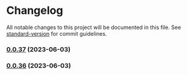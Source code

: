 # Changelog

All notable changes to this project will be documented in this file. See [standard-version](https://github.com/conventional-changelog/standard-version) for commit guidelines.

### [0.0.37](https://github.com/HikeBao/mock/compare/v0.0.36...v0.0.37) (2023-06-03)

### [0.0.36](https://github.com/HikeBao/mock/compare/v0.0.35...v0.0.36) (2023-06-03)
